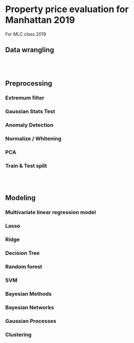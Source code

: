 # Property price evaluation for Manhattan 2019
For MLC class 2019

## Data wrangling
<br> 

## Preprocessing
### Extremum filter
### Gaussian Stats Test
### Anomaly Detection
### Normalize / Whitening
### PCA
### Train & Test split
<br> 

## Modeling
### Multivariate linear regression model
### Lasso
### Ridge
### Decision Tree
### Random forest
### SVM
### Bayesian Methods
### Bayesian Networks
### Gaussian Processes
### Clustering

